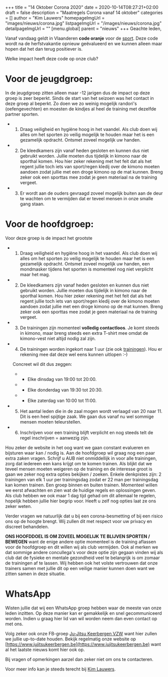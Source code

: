 +++
title = "14 Oktober Corona 2020"
date = 2020-10-14T08:27:21+02:00
draft = false
description = "Maatregels Corona vanaf 14 oktober"
categories = []
author = "Kim Lauwers"
homepageImgUrl = "images/nieuws/corona.jpg"
listpageImgUrl = "/images/nieuws/corona.jpg"
detailpageImgUrl = ""
[menu.global]
    parent = "nieuws"
+++
Geachte leden,

Vanaf vandaag geldt in Vlaanderen **code oranje** voor de [sport](https://www.sport.vlaanderen/sporten-in-tijden-van-corona/). Deze code wordt na de herfstvakantie opnieuw geëvalueerd en we kunnen alleen maar hopen dat het dan terug positiever is.


Welke impact heeft deze code op onze club?

# Voor de jeugdgroep:
In de jeugdgroep zitten alleen maar -12 jarigen dus de impact op deze groep is zeer beperkt. Sinds de start van het seizoen was het contact in deze groep al beperkt. Zo doen we zo weinig mogelijk randori's (oefengevechten) en moesten de kindjes al heel de training met dezelfde partner sporten.

* 1) Draag veiligheid en hygiëne hoog in het vaandel. Als club doen wij alles om het sporten zo veilig mogelijk te houden maar het is een gezamelijk opdracht. Ontsmet zoveel mogelijk uw handen.
* 2) De kleedkamers zijn vanaf heden gesloten en kunnen dus niet gebruikt worden. Jullie moeten dus tijdelijk in kimono naar de sporthal komen. Hou hier zeker rekening met het feit dat als het regent jullie toch iets van sport/regen kledij over de kimono moeten aandoen zodat jullie met een droge kimono op de mat kunnen. Breng zeker ook een sporttas mee zodat je geen materiaal na de training vergeet.
* 3) Er wordt aan de ouders gevraagd zoveel mogelijk buiten aan de deur te wachten om te vermijden dat er teveel mensen in onze smalle gang staan.
 

# Voor de hoofdgroep:
Voor deze groep is de impact het grootste

* 1) Draag veiligheid en hygiëne hoog in het vaandel. Als club doen wij alles om het sporten zo veilig mogelijk te houden maar het is een gezamelijk opdracht. Ontsmet zoveel mogelijk uw handen, een mondmasker tijdens het sporten is momenteel nog niet verplicht maar het mag.
* 2) De kleedkamers zijn vanaf heden gesloten en kunnen dus niet gebruikt worden. Jullie moeten dus tijdelijk in kimono naar de sporthal komen. Hou hier zeker rekening met het feit dat als het regent jullie toch iets van sport/regen kledij over de kimono moeten aandoen zodat jullie met een droge kimono op de mat kunnen. Breng zeker ook een sporttas mee zodat je geen materiaal na de training vergeet.
* 3) De trainingen zijn momenteel **volledig contactloos**. Je komt steeds in kimono, maar breng steeds een extra T-shirt mee omdat de kimono-vest niet altijd nodig zal zijn.
* 4) De trainingen worden ingekort naar 1 uur (zie ook [trainingen](https://www.jujitsukeerbergen.be/trainingen/)). Hou er rekening mee dat deze wel eens kunnen uitlopen :-)
    
    Concreet wil dit dus zeggen:
    
    * - Elke dinsdag van 19:00 tot 20:00.  
    * - Elke donderdag van 19:30 tot 20:30. 
    * - Elke zaterdag van 10:00 tot 11:00.
    
* 5) Het aantal leden die in de zaal mogen wordt verlaagd van 20 naar 11. Dit is een heel spijtige zaak. We gaan dus vanaf nu wel sommige mensen moeten teleurstellen.
* 6) Inschrijven voor een training blijft verplicht en nog steeds telt de regel inschrijven = aanwezig zijn.

Hou zeker de website in het oog want we gaan constant evalueren en bijsturen waar kan / nodig is.
Aan de hoofdgroep wil graag nog een paar extra zaken vragen. Schrijf u AUB niet onmiddellijk in voor alle trainingen, zorg dat iedereen een kans krijgt om te komen trainen.
Als blijkt dat we teveel mensen moeten weigeren op de training en de interesse groot is gaan we zeker nog extra opties bekijken / zoeken. Enkele denkpistes zijn: 2 trainingen van elk 1 uur per trainingsdag zodat er 22 man per trainingsdag kan komen trainen. Een groep binnen en buiten trainen.
Momenteel willen we eerst afwachten en zien wat de huidige regels en oplossingen geven. Als club hebben we ook maar 1 dag tijd gehad om dit allemaal te regelen, hopelijk hebben jullie hier begrip voor.
Heeft u zelf nog opties laat ze ons zeker weten.

Verder vragen we natuurlijk dat u bij een corona-besmetting of bij een risico ons op de hoogte brengt. Wij zullen dit met respect voor uw privacy en discreet behandelen.

**ONS HOOFDDOEL IS OM ZOVEEL MOGELIJK TE BLIJVEN SPORTEN / BEWEGEN** want de enige andere optie momenteel is de training aflassen voor de hoofdgroep en dit willen wij als club vermijden. Ook al merken we dat sommige andere concullega's voor deze optie zijn gegaan vinden wij als club dat de fysieke en mentale gezondheid veel te belangrijk is om zomaar de trainingen af te lassen.
Wij hebben ook het volste vertrouwen dat onze trainers samen met jullie dit op een veilige manier kunnen doen want we zitten samen in deze situatie.

# WhatsApp
Wisten jullie dat wij een WhatsApp groep hebben waar de meeste van onze leden inzitten.
Op deze manier kan er gemakkelijk en snel gecommuniceerd worden.
Indien u graag hier lid van wil worden neem dan even contact op met ons.


Volg zeker ook onze FB-groep [Ju-Jitsu Keerbergen VZW](https://www.facebook.com/groups/357231384348318/) want hier zullen we jullie up-to-date houden. Bekijk regelmatig onze website op [https://www.jujitsukeerbergen.be](https://www.jujitsukeerbergen.be) want al het laatste nieuws komt hier ook op.

Bij vragen of opmerkingen aarzel dan zeker niet om ons te contacteren.

Voor meer info kan je steeds terecht bij [Kim Lauwers](https://www.jujitsukeerbergen.be/trainers/#Kim_Lauwers).